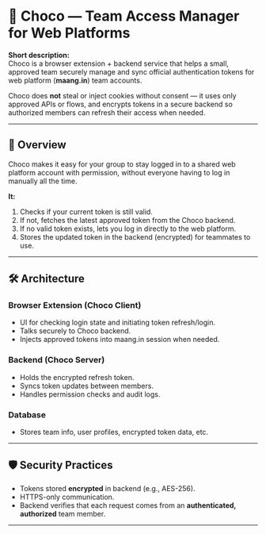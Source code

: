 # 🍫 Choco — Team Access Manager for Web Platforms

**Short description:**  
Choco is a browser extension + backend service that helps a small, approved team securely manage and sync official authentication tokens for web platform (**maang.in**) team accounts.  

Choco does **not** steal or inject cookies without consent — it uses only approved APIs or flows, and encrypts tokens in a secure backend so authorized members can refresh their access when needed.  

---

## 📌 Overview

Choco makes it easy for your group to stay logged in to a shared web platform account with permission, without everyone having to log in manually all the time.

**It:**
1. Checks if your current token is still valid.  
2. If not, fetches the latest approved token from the Choco backend.  
3. If no valid token exists, lets you log in directly to the web platform.  
4. Stores the updated token in the backend (encrypted) for teammates to use.  

---

## 🛠 Architecture

### **Browser Extension (Choco Client)**
- UI for checking login state and initiating token refresh/login.  
- Talks securely to Choco backend.  
- Injects approved tokens into maang.in session when needed.  

### **Backend (Choco Server)**
- Holds the encrypted refresh token.  
- Syncs token updates between members.  
- Handles permission checks and audit logs.  

### **Database**
- Stores team info, user profiles, encrypted token data, etc.  

---

## 🛡 Security Practices

- Tokens stored **encrypted** in backend (e.g., AES-256).  
- HTTPS-only communication.  
- Backend verifies that each request comes from an **authenticated, authorized** team member.  

---